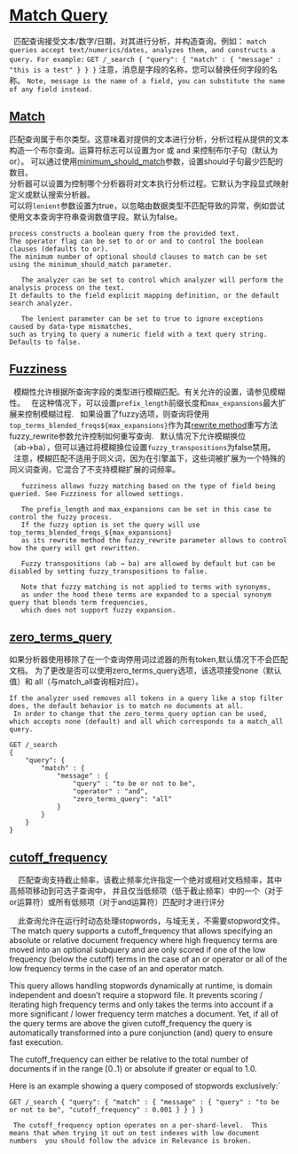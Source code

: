 # [Match Query](https://www.elastic.co/guide/en/elasticsearch/reference/6.4/query-dsl-match-query.html#query-dsl-match-query)
&nbsp;&nbsp;匹配查询接受文本/数字/日期，对其进行分析，并构造查询。例如：
`match queries accept text/numerics/dates, analyzes them, and constructs a query. For example:`
`GET /_search
 {
     "query": {
         "match" : {
             "message" : "this is a test"
         }
     }
 }`
 注意，消息是字段的名称，您可以替换任何字段的名称。
 `Note, message is the name of a field, you can substitute the name of any field instead.`
 ## [Match](https://www.elastic.co/guide/en/elasticsearch/reference/6.4/query-dsl-match-query.html#query-dsl-match-query-boolean)
  匹配查询属于布尔类型。这意味着对提供的文本进行分析，分析过程从提供的文本构造一个布尔查询。运算符标志可以设置为or 或 and 来控制布尔子句（默认为or）。
  可以通过使用[minimum_should_match](https://www.elastic.co/guide/en/elasticsearch/reference/6.4/query-dsl-minimum-should-match.html)参数，设置should子句最少匹配的数目。  
  分析器可以设置为控制哪个分析器将对文本执行分析过程。它默认为字段显式映射定义或默认搜索分析器。  
   可以将`lenient`参数设置为true，以忽略由数据类型不匹配导致的异常，例如尝试使用文本查询字符串查询数值字段。默认为false。
 ```The match query is of type boolean. It means that the text provided is analyzed and the analysis 
process constructs a boolean query from the provided text. 
The operator flag can be set to or or and to control the boolean clauses (defaults to or). 
The minimum number of optional should clauses to match can be set using the minimum_should_match parameter.
    
    The analyzer can be set to control which analyzer will perform the analysis process on the text. 
It defaults to the field explicit mapping definition, or the default search analyzer.
    
    The lenient parameter can be set to true to ignore exceptions caused by data-type mismatches, 
such as trying to query a numeric field with a text query string. Defaults to false.
```  

## [Fuzziness](https://www.elastic.co/guide/en/elasticsearch/reference/6.4/query-dsl-match-query.html#query-dsl-match-query-fuzziness)
&nbsp;&nbsp;模糊性允许根据所查询字段的类型进行模糊匹配。有关允许的设置，请参见模糊性。
&nbsp;&nbsp;在这种情况下，可以设置`prefix_length`前缀长度和`max_expansions`最大扩展来控制模糊过程.
&nbsp;&nbsp;如果设置了fuzzy选项，则查询将使用`top_terms_blended_freqs${max_expansions}`作为其[rewrite method](https://www.elastic.co/guide/en/elasticsearch/reference/6.4/query-dsl-multi-term-rewrite.html)重写方法fuzzy_rewrite参数允许控制如何重写查询.
&nbsp;&nbsp;默认情况下允许模糊换位（ab→ba），但可以通过将模糊换位设置`fuzzy_transpositions`为false禁用。
&nbsp;&nbsp;注意，模糊匹配不适用于同义词，因为在引擎盖下，这些词被扩展为一个特殊的同义词查询，它混合了不支持模糊扩展的词频率。
```
   fuzziness allows fuzzy matching based on the type of field being queried. See Fuzziness for allowed settings.

   The prefix_length and max_expansions can be set in this case to control the fuzzy process. 
   If the fuzzy option is set the query will use top_terms_blended_freqs_${max_expansions} 
   as its rewrite method the fuzzy_rewrite parameter allows to control how the query will get rewritten.

   Fuzzy transpositions (ab → ba) are allowed by default but can be disabled by setting fuzzy_transpositions to false.

   Note that fuzzy matching is not applied to terms with synonyms, 
   as under the hood these terms are expanded to a special synonym query that blends term frequencies, 
   which does not support fuzzy expansion.
```

## [zero_terms_query](https://www.elastic.co/guide/en/elasticsearch/reference/6.4/query-dsl-match-query.html#query-dsl-match-query-zero) 
如果分析器使用移除了在一个查询停用词过滤器的所有token,默认情况下不会匹配文档。
为了更改是否可以使用zero_terms_query选项，该选项接受none（默认值）和 all（与match_all查询相对应）。
```
If the analyzer used removes all tokens in a query like a stop filter does, the default behavior is to match no documents at all. 
 In order to change that the zero_terms_query option can be used, which accepts none (default) and all which corresponds to a match_all query.
```

```
GET /_search
{
    "query": {
        "match" : {
            "message" : {
                "query" : "to be or not to be",
                "operator" : "and",
                "zero_terms_query": "all"
            }
        }
    }
}
```

## [cutoff_frequency](https://www.elastic.co/guide/en/elasticsearch/reference/6.4/query-dsl-match-query.html#query-dsl-match-query-cutoff)
&nbsp;&nbsp;&nbsp;&nbsp;匹配查询支持截止频率，该截止频率允许指定一个绝对或相对文档频率，其中高频项移动到可选子查询中，
并且仅当低频项（低于截止频率）中的一个（对于or运算符）或所有低频项（对于and运算符）匹配时才进行评分

&nbsp;&nbsp;&nbsp;&nbsp;此查询允许在运行时动态处理stopwords，与域无关，不需要stopword文件。
`The match query supports a cutoff_frequency that allows specifying an absolute or 
relative document frequency where high frequency terms are moved into an optional subquery 
and are only scored if one of the low frequency (below the cutoff) 
terms in the case of an or operator or all of the low frequency terms in the case of an and operator match.
 
 This query allows handling stopwords dynamically at runtime, is domain independent and doesn’t require a stopword file. 
 It prevents scoring / iterating high frequency terms and only takes the terms into account 
 if a more significant / lower frequency term matches a document. 
 Yet, if all of the query terms are above the given cutoff_frequency the query is automatically transformed into 
 a pure conjunction (and) query to ensure fast execution.
 
 The cutoff_frequency can either be relative to the total number of documents if in the range [0..1) 
 or absolute if greater or equal to 1.0.
 
 Here is an example showing a query composed of stopwords exclusively:` 
 
 `GET /_search
  {
      "query": {
          "match" : {
              "message" : {
                  "query" : "to be or not to be",
                  "cutoff_frequency" : 0.001
              }
          }
      }
  }`
  
  `
The cutoff_frequency option operates on a per-shard-level. 
This means that when trying it out on test indexes with low document numbers 
you should follow the advice in Relevance is broken.`
  